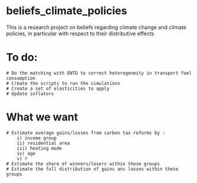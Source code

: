 # beliefs_climate_policies
This is a research project on beliefs regarding climate change and climate policies, in particular with respect to their distributive effects


# To do:
    # Do the matching with ENTD to correct heterogeneity in transport fuel consumption
    # Create the scripts to run the simulations
    # Create a set of elasticities to apply
    # Update inflators


# What we want
    # Estimate average gains/losses from carbon tax reforms by :
        i) income group
        ii) residential area
        iii) heating mode
        iv) age
        v) ?
    # Estimate the share of winners/losers within these groups
    # Estimate the full distribution of gains ans losses within these groups
